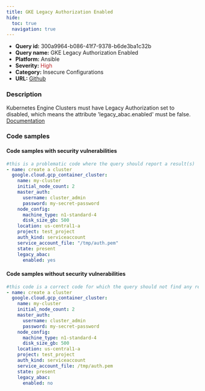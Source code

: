 ```yaml
---
title: GKE Legacy Authorization Enabled
hide:
  toc: true
  navigation: true
---
```


<style>
  .highlight .hll {
    background-color: #ff171742;
  }
  .md-content {
    max-width: 1100px;
    margin: 0 auto;
  }
</style>

-   **Query id:** 300a9964-b086-41f7-9378-b6de3ba1c32b
-   **Query name:** GKE Legacy Authorization Enabled
-   **Platform:** Ansible
-   **Severity:** <span style="color:#bb2124">High</span>
-   **Category:** Insecure Configurations
-   **URL:** [Github](https://github.com/Checkmarx/kics/tree/master/assets/queries/ansible/gcp/gke_legacy_authorization_enabled)

### Description
Kubernetes Engine Clusters must have Legacy Authorization set to disabled, which means the attribute 'legacy_abac.enabled' must be false.<br>
[Documentation](https://docs.ansible.com/ansible/latest/collections/google/cloud/gcp_container_cluster_module.html)

### Code samples
#### Code samples with security vulnerabilities
```yaml title="Positive test num. 1 - yaml file" hl_lines="18"
#this is a problematic code where the query should report a result(s)
- name: create a cluster
  google.cloud.gcp_container_cluster:
    name: my-cluster
    initial_node_count: 2
    master_auth:
      username: cluster_admin
      password: my-secret-password
    node_config:
      machine_type: n1-standard-4
      disk_size_gb: 500
    location: us-central1-a
    project: test_project
    auth_kind: serviceaccount
    service_account_file: "/tmp/auth.pem"
    state: present
    legacy_abac:
      enabled: yes

```


#### Code samples without security vulnerabilities
```yaml title="Negative test num. 1 - yaml file"
#this code is a correct code for which the query should not find any result
- name: create a cluster
  google.cloud.gcp_container_cluster:
    name: my-cluster
    initial_node_count: 2
    master_auth:
      username: cluster_admin
      password: my-secret-password
    node_config:
      machine_type: n1-standard-4
      disk_size_gb: 500
    location: us-central1-a
    project: test_project
    auth_kind: serviceaccount
    service_account_file: /tmp/auth.pem
    state: present
    legacy_abac:
      enabled: no

```
